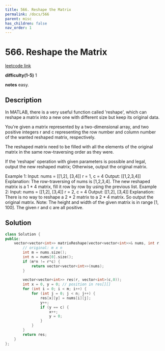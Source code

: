 ```yaml
---
title: 566. Reshape the Matrix
permalink: /docs/566
parent: misc
has_children: false
nav_order: 1
---
```

# 566. Reshape the Matrix
[leetcode link](https://leetcode.com/problems/reshape-the-matrix/)

**difficulty(1-5)** 
1

**notes** 
easy. 

## Description
In MATLAB, there is a very useful function called 'reshape', which can reshape a matrix into a new one with different size but keep its original data.

You're given a matrix represented by a two-dimensional array, and two positive integers r and c representing the row number and column number of the wanted reshaped matrix, respectively.

The reshaped matrix need to be filled with all the elements of the original matrix in the same row-traversing order as they were.

If the 'reshape' operation with given parameters is possible and legal, output the new reshaped matrix; Otherwise, output the original matrix.

Example 1:
Input: 
nums = 
[[1,2],
 [3,4]]
r = 1, c = 4
Output: 
[[1,2,3,4]]
Explanation:
The row-traversing of nums is [1,2,3,4]. The new reshaped matrix is a 1 * 4 matrix, fill it row by row by using the previous list.
Example 2:
Input: 
nums = 
[[1,2],
 [3,4]]
r = 2, c = 4
Output: 
[[1,2],
 [3,4]]
Explanation:
There is no way to reshape a 2 * 2 matrix to a 2 * 4 matrix. So output the original matrix.
Note:
The height and width of the given matrix is in range [1, 100].
The given r and c are all positive.

## Solution
```c++
class Solution {
public:
    vector<vector<int>> matrixReshape(vector<vector<int>>& nums, int r, int c) {
        // original: m x n
        int m = nums.size();
        int n = nums[0].size();
        if (m*n != r*c) {
            return vector<vector<int>>(nums);
        }
        
        vector<vector<int>> res(r, vector<int>(c,0));
        int x = 0, y = 0; // position in res[][]
        for (int i = 0; i < m; i++) {
            for (int j = 0; j < n; j++) {
                res[x][y] = nums[i][j];
                y++;
                if (y == c) {
                    x++; 
                    y = 0;
                }
            }
        }
        return res;
    }
};
``` 

<!-- 
Default label
{: .label }

Blue label
{: .label .label-blue }

Stable
{: .label .label-green }

New release
{: .label .label-purple }

Coming soon
{: .label .label-yellow }

Deprecated
{: .label .label-red } -->
